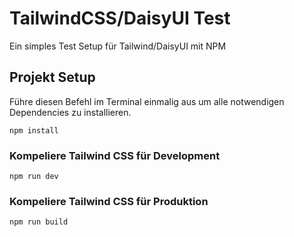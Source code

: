 # TailwindCSS/DaisyUI Test

Ein simples Test Setup für Tailwind/DaisyUI mit NPM


## Projekt Setup

Führe diesen Befehl im Terminal einmalig aus um alle notwendigen Dependencies zu installieren.

```
npm install
```

### Kompeliere Tailwind CSS für Development

```
npm run dev
```

### Kompeliere Tailwind CSS für Produktion

```
npm run build
```